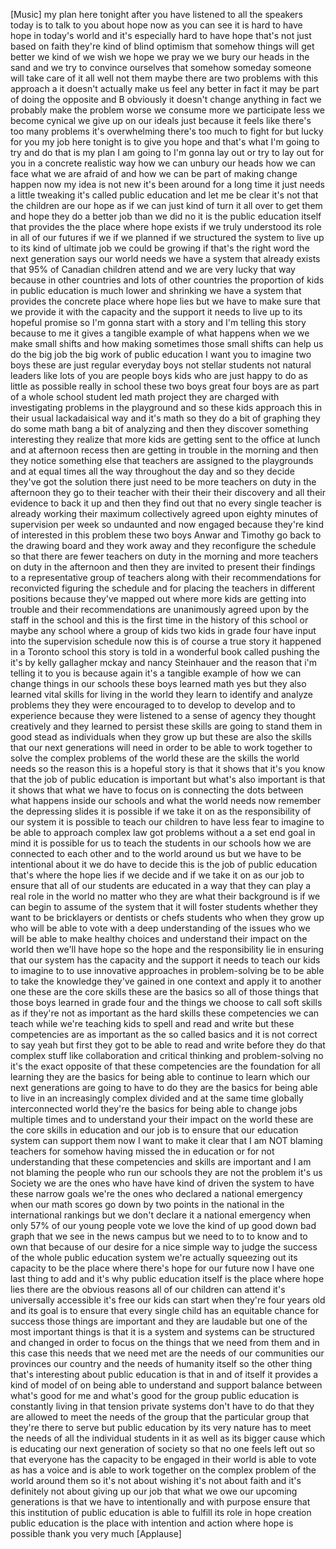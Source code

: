 
[Music]
my plan here tonight after you have
listened to all the speakers today is to
talk to you about hope now as you can
see it is hard to have hope in today&#39;s
world and it&#39;s especially hard to have
hope that&#39;s not just based on faith
they&#39;re kind of blind optimism that
somehow things will get better we kind
of we wish we hope we pray we we bury
our heads in the sand and we try to
convince ourselves that somehow someday
someone will take care of it all
well not them maybe there are two
problems with this approach a it doesn&#39;t
actually make us feel any better in fact
it may be part of doing the opposite and
B obviously it doesn&#39;t change anything
in fact we probably make the problem
worse we consume more we participate
less we become cynical we give up on our
ideals just because it feels like
there&#39;s too many problems it&#39;s
overwhelming there&#39;s too much to fight
for but lucky for you my job here
tonight is to give you hope and that&#39;s
what I&#39;m going to try and do that is my
plan
I am going to I&#39;m gonna lay out or try
to lay out for you in a concrete
realistic way how we can unbury our
heads how we can face what we are afraid
of and how we can be part of making
change happen now my idea is not new
it&#39;s been around for a long time it just
needs a little tweaking it&#39;s called
public education and let me be clear
it&#39;s not that the children are our hope
as if we can just kind of turn it all
over to get them and hope they do a
better job than we did no it is the
public education itself that provides
the the place where hope exists if we
truly understood its role in all of our
futures if we if we planned if we
structured the system to live up to its
kind of ultimate job we could be growing
if that&#39;s the right word the next
generation says our world needs we have
a system that already exists that 95% of
Canadian children attend and we are very
lucky that way because in other
countries and lots of other countries
the proportion of kids in public
education is much lower and shrinking we
have a system that provides the concrete
place where hope lies but we have to
make sure that we provide it with the
capacity and the support it needs to
live up to its hopeful promise so I&#39;m
gonna start with a story and I&#39;m telling
this story because to me it gives a
tangible example of what happens when we
we make small shifts and how making
sometimes those small shifts can help us
do the big job the big work of public
education I want you to imagine two boys
these are just regular everyday boys not
stellar students not natural leaders
like lots of you are people boys kids
who are just happy to do as little as
possible really in school
these two boys great four boys are as
part of a whole school student led math
project they are charged with
investigating problems in the playground
and so these kids approach this in their
usual lackadaisical way and it&#39;s math so
they do a bit of graphing they do some
math bang a bit of analyzing and then
they discover something interesting they
realize that more kids are getting sent
to the office at lunch and at afternoon
recess then are getting in trouble in
the morning and then they notice
something else that teachers are
assigned to the playgrounds and at equal
times all the way throughout the day and
so they decide they&#39;ve got the solution
there just need to be more teachers on
duty in the afternoon they go to their
teacher with their their their discovery
and all their evidence to back it up and
then they find out that no every single
teacher is already working their maximum
collectively agreed upon eighty minutes
of supervision per week so undaunted and
now engaged because they&#39;re kind of
interested in this problem these two
boys Anwar and Timothy go back to the
drawing board and they work away and
they reconfigure the schedule so that
there are fewer teachers on duty in the
morning and more teachers on duty in the
afternoon and then they are invited to
present their findings to a
representative group of teachers along
with their recommendations for
reconvicted figuring the schedule and
for placing the teachers in different
positions because they&#39;ve mapped out
where more kids are getting into trouble
and their recommendations are
unanimously agreed upon by the staff in
the school and this is the first time in
the history of this school or maybe any
school where a group of kids two kids in
grade four have input into the
supervision schedule now this is of
course a true story it happened in a
Toronto school this story is told in a
wonderful book called pushing the
it&#39;s by kelly gallagher mckay and nancy
Steinhauer and the reason that i&#39;m
telling it to you is because again it&#39;s
a tangible example of how we can change
things in our schools
these boys learned math yes but they
also learned vital skills for living in
the world they learn to identify and
analyze problems they they were
encouraged to to develop to develop and
to experience because they were listened
to a sense of agency they thought
creatively and they learned to persist
these skills are going to stand them in
good stead as individuals when they grow
up but these are also the skills that
our next generations will need in order
to be able to work together to solve the
complex problems of the world these are
the skills the world needs so the reason
this is a hopeful story is that it shows
that it&#39;s you know that the job of
public education is important but what&#39;s
also important is that it shows that
what we have to focus on is connecting
the dots between what happens inside our
schools and what the world needs now
remember the depressing slides it is
possible if we take it on as the
responsibility of our system it is
possible to teach our children to have
less fear to imagine to be able to
approach complex law got problems
without a a set end goal in mind it is
possible for us to teach the students in
our schools how we are connected to each
other and to the world around us but we
have to be intentional about it we do
have to decide this is the job of public
education that&#39;s where the hope lies if
we decide and if we take it on as our
job to ensure that all of our students
are educated in a way that they can play
a real role in the world
no matter who they are what their
background is if we can begin to assume
of the system that it will foster
students whether they want to be
bricklayers or dentists or chefs
students who when they grow up who will
be able to vote with a deep
understanding of the issues who we will
be able to make healthy choices and
understand their impact on the world
then we&#39;ll have hope so the hope and the
responsibility lie in ensuring that our
system has the capacity and the support
it needs to teach our kids to imagine to
to use innovative approaches in
problem-solving be to be able to take
the knowledge they&#39;ve gained in one
context and apply it to another one
these are the core skills these are the
basics so all of those things that those
boys learned in grade four and the
things we choose to call soft skills as
if they&#39;re not as important as the hard
skills these competencies we can teach
while we&#39;re teaching kids to spell and
read and write but these competencies
are as important as the so called basics
and it is not correct to say yeah but
first they got to be able to read and
write before they do that complex stuff
like collaboration and critical thinking
and problem-solving no it&#39;s the exact
opposite of that these competencies are
the foundation for all learning they are
the basics for being able to continue to
learn which our next generations are
going to have to do they are the basics
for being able to live in an
increasingly complex divided and at the
same time globally interconnected world
they&#39;re the basics for being able to
change jobs multiple times and to
understand your their impact on the
world these are the core skills in
education and our job is to ensure that
our education system can support them
now I want to make it clear that I am
NOT blaming teachers for somehow having
missed the
in education or for not understanding
that these competencies and skills are
important and I am not blaming the
people who run our schools they are not
the problem it&#39;s us Society we are the
ones who have have kind of driven the
system to have these narrow goals
we&#39;re the ones who declared a national
emergency when our math scores go down
by two points in the national in the
international rankings but we don&#39;t
declare it a national emergency when
only 57% of our young people vote we
love the kind of up good down bad graph
that we see in the news campus
but we need to to to know and to own
that because of our desire for a nice
simple way to judge the success of the
whole public education system
we&#39;re actually squeezing out its
capacity to be the place where there&#39;s
hope for our future now I have one last
thing to add
and it&#39;s why public education itself is
the place where hope lies there are the
obvious reasons all of our children can
attend it&#39;s universally accessible it&#39;s
free our kids can start when they&#39;re
four years old and its goal is to ensure
that every single child has an equitable
chance for success those things are
important and they are laudable but one
of the most important things is that it
is a system and systems can be
structured and changed in order to focus
on the things that we need from them and
in this case this needs that we need met
are the needs of our communities our
provinces our country and the needs of
humanity itself so the other thing
that&#39;s interesting about public
education is that in and of itself it
provides a kind of model of on being
able to understand and support balance
between what&#39;s good for me and what&#39;s
good for the group public education is
constantly living in that tension
private systems don&#39;t have to do that
they are allowed to meet the needs of
the group that the particular group that
they&#39;re there to serve but public
education by its very nature has to meet
the needs of all the individual students
in it as well as its bigger cause which
is educating our next generation of
society so that no one feels left out so
that everyone has the capacity to be
engaged in their world is able to vote
as has a voice and is able to work
together on the complex problem
of the world around them so it&#39;s not
about wishing it&#39;s not about faith and
it&#39;s definitely not about giving up our
job that what we owe our upcoming
generations is that we have to
intentionally and with purpose ensure
that this institution of public
education is able to fulfill its role in
hope creation public education is the
place with intention and action where
hope is possible thank you very much
[Applause]
